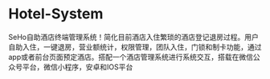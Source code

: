 # Hotel-System
SeHo自助酒店终端管理系统！简化目前酒店入住繁琐的酒店登记退房过程。用户自助入住，一键退房，营业额统计，权限管理，团队入住，门锁和制卡功能，通过app或者前台页面预定酒店。搭配一个酒店管理系统进行系统交互，搭载在微信公众号平台，微信小程序，安卓和IOS平台
